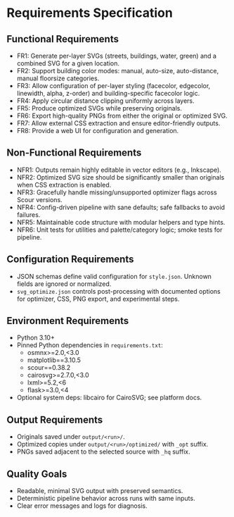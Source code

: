 # Requirements Specification

## Functional Requirements
- FR1: Generate per-layer SVGs (streets, buildings, water, green) and a combined SVG for a given location.
- FR2: Support building color modes: manual, auto-size, auto-distance, manual floorsize categories.
- FR3: Allow configuration of per-layer styling (facecolor, edgecolor, linewidth, alpha, z-order) and building-specific facecolor logic.
- FR4: Apply circular distance clipping uniformly across layers.
- FR5: Produce optimized SVGs while preserving originals.
- FR6: Export high-quality PNGs from either the original or optimized SVG.
- FR7: Allow external CSS extraction and ensure editor-friendly outputs.
- FR8: Provide a web UI for configuration and generation.

## Non-Functional Requirements
- NFR1: Outputs remain highly editable in vector editors (e.g., Inkscape).
- NFR2: Optimized SVG size should be significantly smaller than originals when CSS extraction is enabled.
- NFR3: Gracefully handle missing/unsupported optimizer flags across Scour versions.
- NFR4: Config-driven pipeline with sane defaults; safe fallbacks to avoid failures.
- NFR5: Maintainable code structure with modular helpers and type hints.
- NFR6: Unit tests for utilities and palette/category logic; smoke tests for pipeline.

## Configuration Requirements
- JSON schemas define valid configuration for `style.json`. Unknown fields are ignored or normalized.
- `svg_optimize.json` controls post-processing with documented options for optimizer, CSS, PNG export, and experimental steps.

## Environment Requirements
- Python 3.10+
- Pinned Python dependencies in `requirements.txt`:
  - osmnx>=2.0,<3.0
  - matplotlib==3.10.5
  - scour==0.38.2
  - cairosvg>=2.7.0,<3.0
  - lxml>=5.2,<6
  - flask>=3.0,<4
- Optional system deps: libcairo for CairoSVG; see platform docs.

## Output Requirements
- Originals saved under `output/<run>/`.
- Optimized copies under `output/<run>/optimized/` with `_opt` suffix.
- PNGs saved adjacent to the selected source with `_hq` suffix.

## Quality Goals
- Readable, minimal SVG output with preserved semantics.
- Deterministic pipeline behavior across runs with same inputs.
- Clear error messages and logs for diagnosis.
